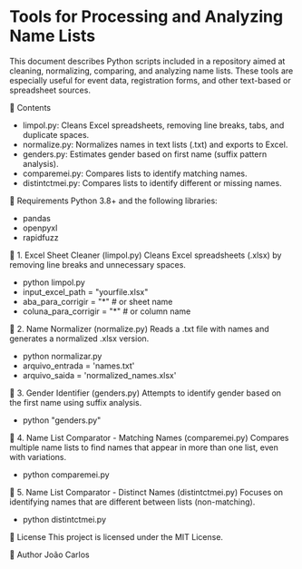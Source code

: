 # Tools for Processing and Analyzing Name Lists
This document describes Python scripts included in a repository aimed at cleaning, normalizing, comparing, and analyzing name lists. These tools are especially useful for event data, registration forms, and other text-based or spreadsheet sources.

📁 Contents

- limpol.py: Cleans Excel spreadsheets, removing line breaks, tabs, and duplicate spaces.
- normalize.py: Normalizes names in text lists (.txt) and exports to Excel.
- genders.py: Estimates gender based on first name (suffix pattern analysis).
- comparemei.py: Compares lists to identify matching names.
- distintctmei.py: Compares lists to identify different or missing names.

🔧 Requirements
Python 3.8+ and the following libraries:
- pandas
- openpyxl
- rapidfuzz

🧹 1. Excel Sheet Cleaner (limpol.py)
Cleans Excel spreadsheets (.xlsx) by removing line breaks and unnecessary spaces.
- python limpol.py
- input_excel_path = "yourfile.xlsx"
- aba_para_corrigir = "*"  # or sheet name
- coluna_para_corrigir = "*"  # or column name

🧽 2. Name Normalizer (normalize.py)
Reads a .txt file with names and generates a normalized .xlsx version.
- python normalizar.py
- arquivo_entrada = 'names.txt'
- arquivo_saida = 'normalized_names.xlsx'

🚻 3. Gender Identifier (genders.py)
Attempts to identify gender based on the first name using suffix analysis.
- python "genders.py"

🔁 4. Name List Comparator - Matching Names (comparemei.py)
Compares multiple name lists to find names that appear in more than one list, even with variations.
- python comparemei.py

🚫 5. Name List Comparator - Distinct Names (distintctmei.py)
Focuses on identifying names that are different between lists (non-matching).
- python distintctmei.py

📝 License
This project is licensed under the MIT License.

👤 Author
João Carlos


